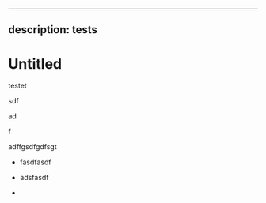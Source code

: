 ***

## description: tests

# Untitled

testet

sdf

ad

f

adffgsdfgdfsgt

*   fasdfasdf

*   adsfasdf

*
